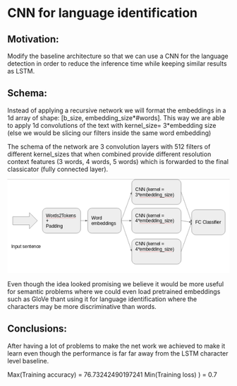 # CNN for language identification
##  Motivation: 
Modify the baseline architecture so that we can use a CNN for the language detection in order to reduce the inference time while keeping similar results as LSTM.

## Schema:
Instead of applying a recursive network we will format the embeddings in a 1d array of shape: [b_size, embedding_size*#words]. This way we are able to apply 1d convolutions of the text with kernel_size= 3*embedding size (else we would be slicing our filters inside the same word embedding)

The schema of the network are 3 convolution layers with 512 filters of different kernel_sizes that when combined provide different resolution context features (3 words, 4 words, 5 words) which is forwarded to the final classicator (fully connected layer).

 <p align="left">
  <img src="captura.png"/>
</p>

Even though the idea looked promising we believe it would be more useful for semantic problems where we could even load pretrained embeddings such as GloVe thant using it for language identification where the characters may be more discriminative than words.

## Conclusions:
After having a lot of problems to make the net work we achieved to make it learn even though the performance is far far away from the LSTM character level baseline.

Max(Training accuracy) = 76.73242490197241
Min(Training loss) ) = 0.7

